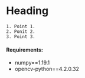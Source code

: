 # Heading #

	1. Point 1.
	2. Ponit 2.
	3. Point 3.

 

#### Requirements:
*	 numpy==1.19.1
*	 opencv-python==4.2.0.32
